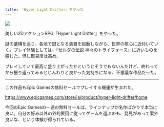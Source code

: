 ```yaml
---
title: 『Hyper Light Drifter』をやった
---
```


![](/images/2019-12-28-hyper-light-drifter.png)

美しい2DアクションRPG『Hyper Light Drifter』をやった。

謎の遺構を巡り、各地で鍵となる装置を起動しながら、世界の核心に近付いていく。プレイ体験としては、『ゼルダの伝説 神々のトライフォース』に近いものを感じた。但し難易度は高め。

プレイしていて最高に盛り上がったかというとそうでもないんだけど、終わってから振り返ってみるとじんわりと良かった気持ちになる、不思議な作品だった。

---

この作品もEpic Gamesの無料セールでプレイする機運が生まれた。

<https://www.epicgames.com/store/ja/product/hyper-light-drifter/home>

今回のEpic Gamesの一連の無料セールは、ラインナップが名作ばかりで本当に良い。自分の好み以外の外的要因に従ってゲームを選ぶのも、発見があって案外良いな、という体験が得られている。
